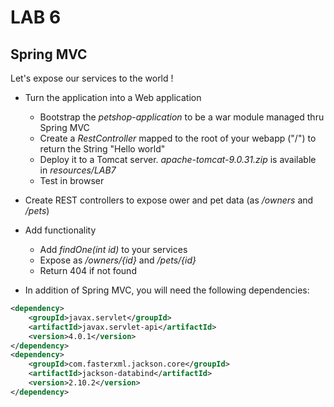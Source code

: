 <div class="pb"></div>

# LAB 6

## Spring MVC

Let's expose our services to the world !

- Turn the application into a Web application
  - Bootstrap the *petshop-application* to be a war module managed thru Spring MVC
  - Create a *RestController* mapped to the root of your webapp ("/") to return the String "Hello world"
  - Deploy it to a Tomcat server. *apache-tomcat-9.0.31.zip* is available in *resources/LAB7* 
  - Test in browser

- Create REST controllers to expose ower and pet data (as */owners* and */pets*)

- Add functionality
  - Add *findOne(int id)* to your services
  - Expose as */owners/{id}* and */pets/{id}*
  - Return 404 if not found
  
- In addition of Spring MVC, you will need the following dependencies:
```xml
<dependency>
    <groupId>javax.servlet</groupId>
    <artifactId>javax.servlet-api</artifactId>
    <version>4.0.1</version>
</dependency>
<dependency>
    <groupId>com.fasterxml.jackson.core</groupId>
    <artifactId>jackson-databind</artifactId>
    <version>2.10.2</version>
</dependency>  
```            